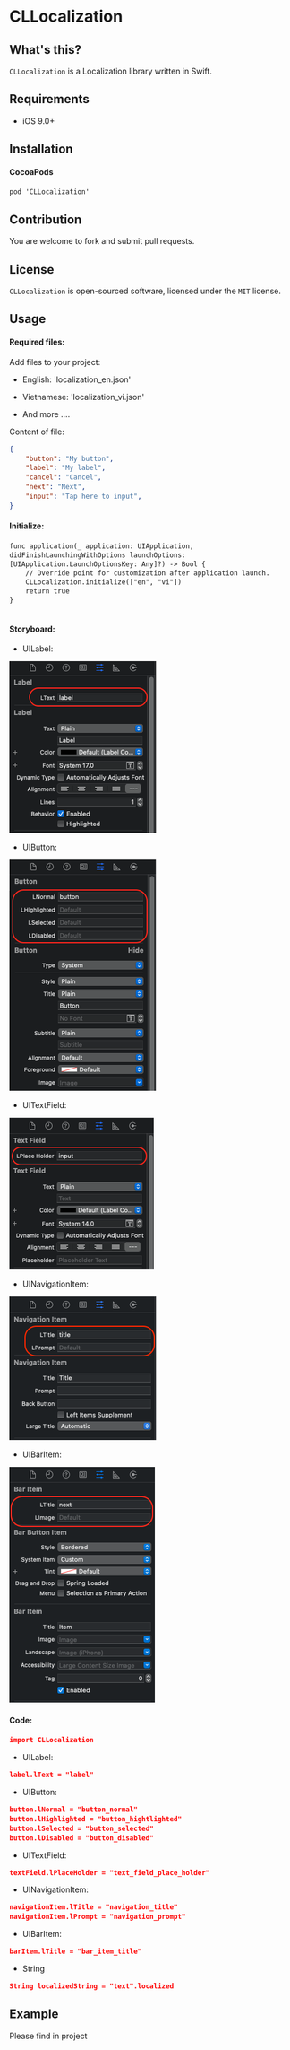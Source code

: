 # CLLocalization


## What's this?

`CLLocalization` is a Localization library written in Swift.

## Requirements

* iOS 9.0+

## Installation

#### CocoaPods

```
pod 'CLLocalization'
```

## Contribution

You are welcome to fork and submit pull requests.

## License

`CLLocalization` is open-sourced software, licensed under the `MIT` license.

## Usage

#### Required files: 

Add files to your project:

- English: 'localization_en.json'

- Vietnamese: 'localization_vi.json'

- And more ....

Content of file:

```json
{
    "button": "My button",
    "label": "My label",
    "cancel": "Cancel",
    "next": "Next",
    "input": "Tap here to input",
}
```

#### Initialize:

```
func application(_ application: UIApplication, didFinishLaunchingWithOptions launchOptions: [UIApplication.LaunchOptionsKey: Any]?) -> Bool {
    // Override point for customization after application launch.
    CLLocalization.initialize(["en", "vi"])
    return true
}
    
```
    
#### Storyboard:

- UILabel:

![UIButton](./document/image/label.png)

- UIButton:

![UIButton](./document/image/button.png)

- UITextField:

![UIButton](./document/image/text_field.png)

- UINavigationItem:

![UIButton](./document/image/navigation_item.png)

- UIBarItem:

![UIButton](./document/image/bar_item.png)

#### Code:

```json
import CLLocalization
```

- UILabel:

```json
label.lText = "label"
```

- UIButton:

```json
button.lNormal = "button_normal"
button.lHighlighted = "button_hightlighted"
button.lSelected = "button_selected"
button.lDisabled = "button_disabled"
```

- UITextField:

```json
textField.lPlaceHolder = "text_field_place_holder"
```

- UINavigationItem:

```json
navigationItem.lTitle = "navigation_title"
navigationItem.lPrompt = "navigation_prompt"
```

- UIBarItem:

```json
barItem.lTitle = "bar_item_title"
```

- String

```json
String localizedString = "text".localized
```

## Example

Please find in project
